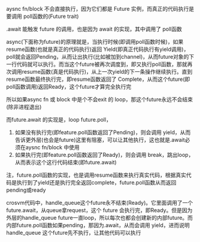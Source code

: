 aysnc fn/block 不会直接执行，因为它们都是 Future 实例，而真正的代码执行是要调用 poll函数的(Future trait)

.await 能触发 future 的调用，也是因为 await 的实现，其中调用了 poll函数

async(下面称为future)的原理就是，当执行时候(即调用poll函数时候)，如果resume函数(也就是真正的代码执行)返回 Yield(即真正代码执行有yield调用)，poll就会返回Pending，从而让出执行(比如被加到channel)，从而future对象的下一行代码就可以执行。而当这个future被再次调度到，即又执行poll函数，那就再次调用resume函数(真是代码执行)，从上一次yield的下一条操作继续执行。直到resume函数最终执行完，即resume函数返回了 Complete，从而这个future(即poll函数调用)返回Ready，这个future才算完全执行完

所以如果async fn 或 block 中是个不会exit 的 loop，那这个future永远不会结束(除非进程退出)

而future.await 的实现是，loop future.poll，
1. 如果没有执行完(即feature.poll函数返回了Pending)，则会调用 yield，从而告诉更外层(也会是future)这里有阻塞，可以让其他执行，这也就是.await必须在aysnc fn/block 中使用
2. 如果执行完(即feature.poll函数返回了Ready)，则会调用 break，跳出loop，从而表示这个这行代码结束(即future.await)

注，future.poll函数的实现，也是调用resume函数来执行真实代码，根据真实代码是执行到了yield还是执行完全返回complete，future.poll函数从而返回pending或ready

crosvm代码中，handle_queue这个future永不结束(Ready)。它里面调用了一个future.await，从queue拿request，这个 future 会执行完，即Ready。但是因为外层的handle_queue future一直loop，所以每次也都会创建新的内部future。而内部future.poll函数如果pending，那因为.await，从而会调用 yield，进而说明handle_queue 这个future先不执行，让其他代码可以执行